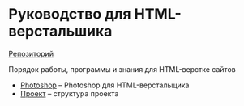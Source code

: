 # Руководство для HTML-верстальшика
[Репозиторий](https://github.com/damir-art/layout)

Порядок работы, программы и знания для HTML-верстке сайтов

* [Photoshop](https://damir-art.github.io/layout/photoshop/) &ndash; Photoshop для HTML-верстальщика
* [Проект](https://damir-art.github.io/layout/project/) &ndash; структура проекта
